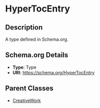 # HyperTocEntry

## Description
A type defined in Schema.org.

## Schema.org Details
- **Type**: Type
- **URI**: https://schema.org/HyperTocEntry

## Parent Classes
- [CreativeWork](../CreativeWork.md)


